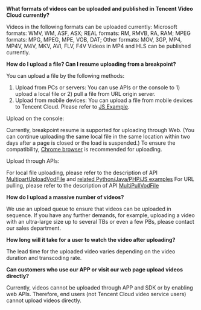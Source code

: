 **What formats of videos can be uploaded and published  in Tencent Video Cloud currently?**

Videos in the following formats can be uploaded currently:
Microsoft formats: WMV, WM, ASF, ASX;
REAL formats: RM, RMVB, RA, RAM;
MPEG formats: MPG, MPEG, MPE, VOB, DAT;
Other formats: MOV, 3GP, MP4, MP4V, M4V, MKV, AVI, FLV, F4V
Videos in MP4 and HLS can be published currently.



 **How do I upload a file? Can I resume uploading from a breakpoint?**

You can upload a file by the following methods:
1. Upload from PCs or servers: You can use APIs or the console to 1) upload a local file or 2) pull a file from URL origin server.
2. Upload from mobile devices: You can upload a file from mobile devices to Tencent Cloud. Please refer to [JS Example](http://video.qcloud.com/sdk/upload.html).

Upload on the console:

Currently, breakpoint resume is supported for uploading through Web. (You can continue uploading the same local file in the same location within two days after a page is closed or the load is suspended.) To ensure the compatibility, [Chrome browser](http://xiazai.sogou.com/detail/34/8/6262355089742005676.html?e=1970) is recommended for uploading.

Upload through APIs:

For local file uploading, please refer to the description of API [MultipartUploadVodFile](http://www.qcloud.com/doc/api/257/%E8%A7%86%E9%A2%91%E4%B8%8A%E4%BC%A0)
and [related Python/Java/PHP/JS examples](http://www.qcloud.com/doc/api/257/%E8%A7%86%E9%A2%91%E4%B8%8A%E4%BC%A0#5.其他代码示例) 
For URL pulling, please refer to the description of API [MultiPullVodFile](http://www.qcloud.com/doc/api/257/URL%E6%8B%89%E5%8F%96%E8%A7%86%E9%A2%91%E4%B8%8A%E4%BC%A0)

**How do I upload a massive number of videos?**

We use an upload queue to ensure that videos can be uploaded in sequence. If you have any further demands, for example, uploading a video with an ultra-large size up to several TBs or even a few PBs, please contact our sales department.

 **How long will it take for a user to watch the video after uploading?**

The lead time for the uploaded video varies depending on the video duration and transcoding rate.

**Can customers who use our APP or visit our web page upload videos directly?**

Currently, videos cannot be uploaded through APP and SDK or by enabling web APIs. Therefore, end users (not Tencent Cloud video service users) cannot upload videos directly.
